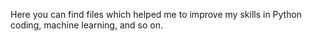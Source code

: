 Here you can find files which helped me to improve my skills in Python coding, machine learning, and so on.
